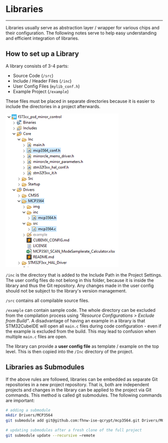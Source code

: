 # Libraries

---

Libraries usually serve as abstraction layer / wrapper for various chips and their configuration. 
The following notes serve to help easy understanding and efficient integration of libraries.

## How to set up a Library

A library consists of 3-4 parts:
- Source Code (`/src`)
- Include / Header Files (`/inc`)
- User Config Files (`mylib_conf.h`)
- Example Project (`/example`)

These files must be placed in separate directories because it is easier to include the directories in a project afterwards.

![img/Library_setup.png](img/Library_setup.png)

`/inc` is the directory that is added to the Include Path in the Project Settings. 
The user config files do not belong in this folder, because it is inside the library and thus the Git repository.
Any changes made in the user config should not be subject to the library's version management.

`/src` contains all compilable source files.

`/example` can contain sample code. 
The whole directory can be excluded from the compilation process using _"Resource Configurations > Exclude from Build"_.
A disadvantage of having an example in a library is that STM32CubeIDE will open all `main.c` files during code configuration - even if the example is excluded from the build.
This may lead to confusion when multiple `main.c` files are open.

The library can provide a **user config file** as template / example on the top level. 
This is then copied into the `/Inc` directory of the project.


## Libraries as Submodules

If the above rules are followed, libraries can be embedded as separate Git repositories in a new project repository. That is, both are independent projects and changes in the library can be applied to the project via Git commands. This method is called git submodules.
The following commands are important:

```bash
# adding a submodule
mkdir Drivers/MCP3564
git submodule add git@github.com:fhnw-ise-qcrypt/mcp3564.git Drivers/MCP3564
```

```bash
# updating submodules after a fresh clone of the full project
git submodule update --recursive –remote
```


